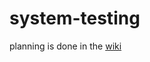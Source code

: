 system-testing
==============

planning is done in the [wiki](https://github.com/ethereum/system-testing/wiki)
